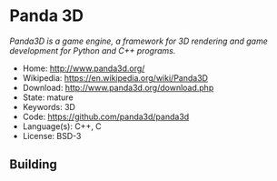 # Panda 3D

_Panda3D is a game engine, a framework for 3D rendering and game development for Python and C++ programs._

- Home: http://www.panda3d.org/
- Wikipedia: https://en.wikipedia.org/wiki/Panda3D
- Download: http://www.panda3d.org/download.php
- State: mature
- Keywords: 3D
- Code: https://github.com/panda3d/panda3d
- Language(s): C++, C
- License: BSD-3

## Building

